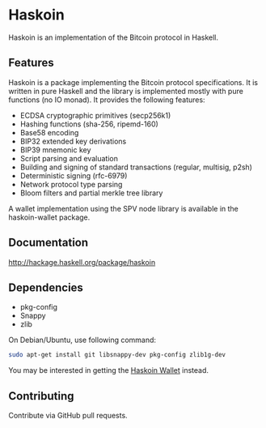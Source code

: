 # Haskoin

Haskoin is an implementation of the Bitcoin protocol in Haskell.

## Features

Haskoin is a package implementing the Bitcoin protocol specifications. It
is written in pure Haskell and the library is implemented mostly with pure
functions (no IO monad). It provides the following features:

- ECDSA cryptographic primitives (secp256k1)
- Hashing functions (sha-256, ripemd-160)
- Base58 encoding
- BIP32 extended key derivations
- BIP39 mnemonic key
- Script parsing and evaluation
- Building and signing of standard transactions (regular, multisig, p2sh)
- Deterministic signing (rfc-6979)
- Network protocol type parsing
- Bloom filters and partial merkle tree library

A wallet implementation using the SPV node library is available in the
haskoin-wallet package.

## Documentation

http://hackage.haskell.org/package/haskoin

## Dependencies

* pkg-config
* Snappy
* zlib

On Debian/Ubuntu, use following command:

```sh
sudo apt-get install git libsnappy-dev pkg-config zlib1g-dev
```

You may be interested in getting the [Haskoin Wallet](https://github.com/haskoin/haskoin-wallet)
instead.

## Contributing

Contribute via GitHub pull requests.
